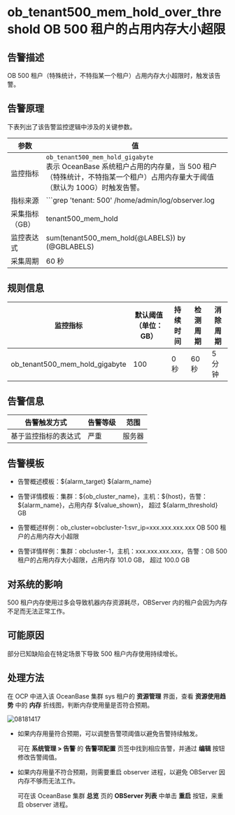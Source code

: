 # ob_tenant500_mem_hold_over_threshold OB 500 租户的占用内存大小超限

## 告警描述

OB 500 租户（特殊统计，不特指某一个租户）占用内存大小超限时，触发该告警。

## 告警原理

下表列出了该告警监控逻辑中涉及的关键参数。

|    参数    |                                                                                                                                               值                                                                                                                                               |
|----------|-----------------------------------------------------------------------------------------------------------------------------------------------------------------------------------------------------------------------------------------------------------------------------------------------|
| 监控指标     | `ob_tenant500_mem_hold_gigabyte` </br>  表示 OceanBase 系统租户占用的内存量，当 500 租户（特殊统计，不特指某一个租户）占用内存量大于阈值（默认为 100G）时触发告警。                                                                                                                                               |
| 指标来源     | ```grep 'tenant: 500' /home/admin/log/observer.log | awk -F 'hold:' '{{print $2}}' | awk 'END{{print $1}} ```  </br>该告警的指标来源与其他表达式触发的告警不同，是通过 OCP-Agent 每个 **采集周期** 执行上述命令搜索 OBServer 目录下含 hold 关键字的日志，从而获取 **采集指标** tenant500_mem_hold 的值。 |
| 采集指标（GB） | tenant500_mem_hold                                                                                                                                                                                                                                                                            |
| 监控表达式    | sum(tenant500_mem_hold{@LABELS}) by (@GBLABELS)                                                                                                                                                                                                                                               |
| 采集周期     | 60 秒                                                                                                                                                                                                                                                                                          |

## 规则信息

|              监控指标              | 默认阈值（单位：GB） | 持续时间 | 检测周期 | 消除周期 |
|--------------------------------|-------------|------|------|------|
| ob_tenant500_mem_hold_gigabyte | 100         | 0 秒  | 60 秒 | 5 分钟 |

## 告警信息

|   告警触发方式   | 告警等级 | 范围  |
|------------|------|-----|
| 基于监控指标的表达式 | 严重   | 服务器 |

## 告警模板

* 告警概述模板：\${alarm_target} ${alarm_name}

* 告警详情模板：集群：\${ob_cluster_name}，主机：\${host}，告警：\${alarm_name}，占用内存 \${value_shown}， 超过 \${alarm_threshold} GB
  
* 告警概述样例：ob_cluster=obcluster-1:svr_ip=xxx.xxx.xxx.xxx OB 500 租户的占用内存大小超限

* 告警详情样例：集群：obcluster-1，主机：xxx.xxx.xxx.xxx，告警：OB 500 租户的占用内存大小超限，占用内存 101.0 GB， 超过 100.0 GB

## 对系统的影响

500 租户内存使用过多会导致机器内存资源耗尽，OBServer 内的租户会因为内存不足而无法正常工作。

## 可能原因

部分已知缺陷会在特定场景下导致 500 租户内存使用持续增长。

## 处理方法

在 OCP 中进入该 OceanBase 集群 sys 租户的 **资源管理** 界面，查看 **资源使用趋势** 中的 **内存** 折线图，判断内存使用量是否符合预期。

![08181417](https://obbusiness-private.oss-cn-shanghai.aliyuncs.com/doc/img/ocp/p306445.png)

* 如果内存用量符合预期，可以调整告警项阈值以避免告警持续触发。

  可在 **系统管理 \> 告警** 的 **告警项配置** 页签中找到相应告警，并通过 **编辑** 按钮修改告警阈值。
  
* 如果内存用量不符合预期，则需要重启 observer 进程，以避免 OBServer 因内存不够而无法工作。

  可在该 OceanBase 集群 **总览** 页的 **OBServer 列表** 中单击 **重启** 按钮，来重启 observer 进程。
  